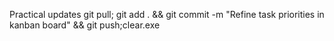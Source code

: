 Practical updates
git pull; git add . && git commit -m "Refine task priorities in kanban board" && git push;clear.exe 
